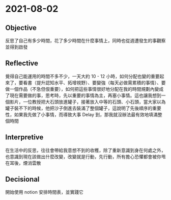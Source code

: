 # 2021-08-02

## Objective

反思了自己有多少時間，花了多少時間在什麼事情上，同時也從週遭發生的事觀察並得到啟發

## Reflective

覺得自己能運用的時間不多不少，一天大約 10 - 12 小時，如何分配也變的重要起來了，要看書（提升認知水平、拓增視野）、要變強（每天必做需累積的事情）、要做一個作品（不急但佷重要），如何把這些事情很好地分配在我的時間規劃內變成了現在需要做的事，思考時，先以重要的事情為主，再塞小事情。這也讓我想到一個影片，一位教授把大石頭放進罐子，接著放入中等的石頭、小石頭，當大家以為罐子裝不下的時候，他把沙子倒進去裝滿了整個罐子，這說明了先後順序的重要性，如果我先做了小事情，而導致大事 Delay 到，那我就沒辦法最有效地填滿整個時間

## Interpretive

在生活中的反思，往往會帶給我意想不到的收穫，除了重新意識到身在何處之外，也意識到現在該做出什麼改變，改變就是行動，先行動，所有擔心恐懼都會被你甩在耳後，煙消雲散

## Decisional

開始使用 notion 安排時間表，並實踐它
